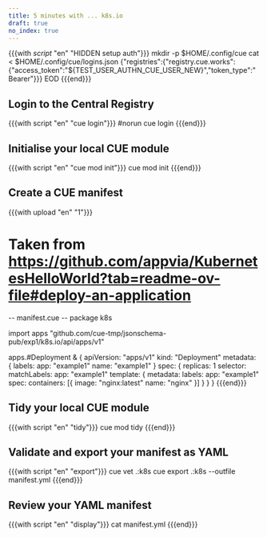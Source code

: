 ```yaml
---
title: 5 minutes with ... k8s.io
draft: true
no_index: true
---
```


{{{with _script_ "en" "HIDDEN setup auth"}}}
mkdir -p $HOME/.config/cue
cat <<EOD > $HOME/.config/cue/logins.json
{"registries":{"registry.cue.works":{"access_token":"${TEST_USER_AUTHN_CUE_USER_NEW}","token_type":"Bearer"}}}
EOD
{{{end}}}

## Login to the Central Registry

{{{with script "en" "cue login"}}}
#norun
cue login
{{{end}}}

## Initialise your local CUE module

{{{with script "en" "cue mod init"}}}
cue mod init
{{{end}}}

## Create a CUE manifest

{{{with upload "en" "1"}}}
# Taken from https://github.com/appvia/KubernetesHelloWorld?tab=readme-ov-file#deploy-an-application
-- manifest.cue --
package k8s

import apps "github.com/cue-tmp/jsonschema-pub/exp1/k8s.io/api/apps/v1"

apps.#Deployment & {
	apiVersion: "apps/v1"
	kind:       "Deployment"
	metadata: {
		labels: app: "example1"
		name: "example1"
	}
	spec: {
		replicas: 1
		selector: matchLabels: app: "example1"
		template: {
			metadata: labels: app: "example1"
			spec: containers: [{
				image: "nginx:latest"
				name:  "nginx"
			}]
		}
	}
}
{{{end}}}

## Tidy your local CUE module

{{{with script "en" "tidy"}}}
cue mod tidy
{{{end}}}

## Validate and export your manifest as YAML

{{{with script "en" "export"}}}
cue vet .:k8s
cue export .:k8s --outfile manifest.yml
{{{end}}}

## Review your YAML manifest

{{{with script "en" "display"}}}
cat manifest.yml
{{{end}}}
